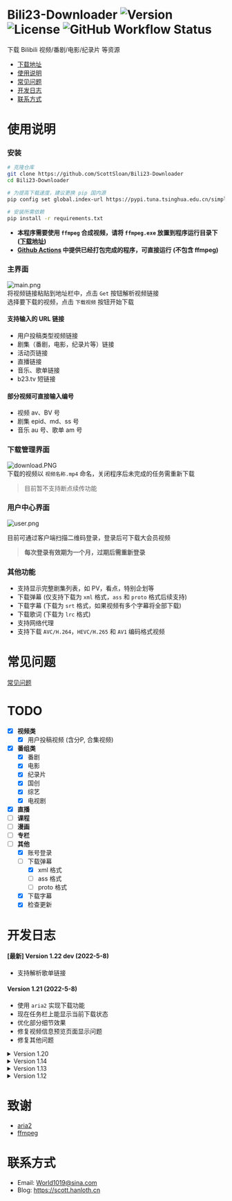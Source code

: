 # Bili23-Downloader ![Version](https://img.shields.io/github/v/release/ScottSloan/Bili23-Downloader?style=flat-square) ![License](https://img.shields.io/badge/license-MIT-blue?style=flat-square) ![GitHub Workflow Status](https://img.shields.io/github/workflow/status/ScottSloan/Bili23-Downloader/Build?style=flat-square)
 
下载 Bilibili 视频/番剧/电影/纪录片 等资源  

+ [下载地址](https://github.com/ScottSloan/Bili23-Downloader/releases)
+ [使用说明](#使用说明)
+ [常见问题](https://github.com/ScottSloan/Bili23-Downloader/blob/main/issues.md)
+ [开发日志](#开发日志) 
+ [联系方式](#联系方式)

# 使用说明
### **安装**
```bash
# 克隆仓库
git clone https://github.com/ScottSloan/Bili23-Downloader
cd Bili23-Downloader

# 为提高下载速度，建议更换 pip 国内源
pip config set global.index-url https://pypi.tuna.tsinghua.edu.cn/simple

# 安装所需依赖
pip install -r requirements.txt
```

- **本程序需要使用 `ffmpeg` 合成视频，请将 `ffmpeg.exe` 放置到程序运行目录下 ([下载地址](http://www.ffmpeg.org/download.html))**
- **[Github Actions](https://github.com/ScottSloan/Bili23-Downloader/actions) 中提供已经打包完成的程序，可直接运行 (不包含 ffmpeg)**

### **主界面**
![main.png](https://s2.loli.net/2022/05/01/AMiCgvUKlzbpjY3.png)  
将视频链接粘贴到地址栏中，点击 `Get` 按钮解析视频链接  
选择要下载的视频，点击 `下载视频` 按钮开始下载 

#### **支持输入的 URL 链接**
- 用户投稿类型视频链接
- 剧集（番剧，电影，纪录片等）链接
- 活动页链接
- 直播链接
- 音乐、歌单链接
- b23.tv 短链接

#### **部分视频可直接输入编号**
- 视频 av、BV 号
- 剧集 epid、md、ss 号
- 音乐 au 号、歌单 am 号

### **下载管理界面**
![download.PNG](https://s2.loli.net/2022/04/09/Z2p9cEJsuwqCoAI.png)  
下载的视频以 `视频名称.mp4` 命名，关闭程序后未完成的任务需重新下载
> 目前暂不支持断点续传功能

### **用户中心界面**
![user.png](https://s2.loli.net/2022/05/01/k6hAztIUqny4M8s.png)  

目前可通过客户端扫描二维码登录，登录后可下载大会员视频  
> **每次登录有效期为一个月，过期后需重新登录**

### **其他功能**
- 支持显示完整剧集列表，如 PV，看点，特别企划等  
- 下载弹幕 (仅支持下载为 `xml` 格式，`ass` 和 `proto` 格式后续支持)  
- 下载字幕 (下载为 `srt` 格式，如果视频有多个字幕将全部下载)  
- 下载歌词 (下载为 `lrc` 格式)
- 支持网络代理  
- 支持下载 `AVC/H.264`，`HEVC/H.265` 和 `AV1` 编码格式视频

# 常见问题
[常见问题](https://github.com/ScottSloan/Bili23-Downloader/blob/main/issues.md)

# TODO
- [X] **视频类**
  - [X] 用户投稿视频 (含分P, 合集视频)
- [X] **番组类**
  - [X] 番剧
  - [X] 电影
  - [X] 纪录片
  - [X] 国创
  - [X] 综艺
  - [X] 电视剧
- [X] **直播**
- [ ] **课程**
- [ ] **漫画**
- [ ] **专栏**
- [ ] **其他**
  - [X] 账号登录
  - [ ] 下载弹幕
    - [X] xml 格式
    - [ ] ass 格式
    - [ ] proto 格式
  - [X] 下载字幕
  - [X] 检查更新

# 开发日志
#### **[最新] Version 1.22 dev (2022-5-8)**
* 支持解析歌单链接

#### **Version 1.21 (2022-5-8)**
* 使用 `aria2` 实现下载功能
* 现在任务栏上能显示当前下载状态
* 优化部分细节效果
* 修复视频信息预览页面显示问题
* 修复其他问题

<details>
<summary>Version 1.20</summary>

#### **Version 1.20 (2022-4-22)**

* 重写下载功能相关代码，并加入下载管理窗口
* 新增支持下载 AV1 编码的视频
* 支持解析音乐链接，可下载歌词
* 支持扫码登录，一键获取 Cookie
* 修复部分已知问题

</details>

<details>
<summary>Version 1.14</summary>

#### **Version 1.14 (2022-4-3)**
* 支持字幕文件下载和自动添加字幕功能
* 支持下载 AVC/H.264 和 HEVC/H.265 编码的视频
* 支持活动页链接解析
* 支持直播链接解析，可使用播放器播放
* 支持使用代理下载视频
* 彻底修复了视频不能下载的问题

</details>

<details>
<summary>Version 1.13</summary>

#### **Version 1.13 (2022-3-13)**
* 番组现已支持 番剧/电影/纪录片/综艺/国创/电视剧 类型的下载
* 现在合集视频能够显示完整列表
* 添加了"设置"功能
* 优化了部分细节效果
* 修正了部分已知问题

</details>

<details>
<summary>Version 1.12</summary>

#### **Version 1.12 (2022-2-20)**
* 程序初始版本发布
* 可下载B站的视频和番剧，方便离线观看

</details>

# 致谢
* [aria2](https://github.com/aria2/aria2)  
* [ffmpeg](https://ffmpeg.org/)


# 联系方式
- Email: World1019@sina.com
- Blog: https://scott.hanloth.cn